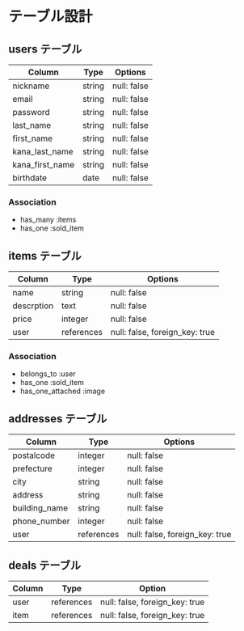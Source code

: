 # テーブル設計

## users テーブル

| Column          | Type     | Options     |
| --------------- | -------- | ----------- |
| nickname        | string   | null: false |
| email           | string   | null: false |
| password        | string   | null: false |
| last_name       | string   | null: false |
| first_name      | string   | null: false |
| kana_last_name  | string   | null: false |
| kana_first_name | string   | null: false |
| birthdate       | date     | null: false |
### Association

- has_many :items
- has_one :sold_item

## items テーブル

| Column     | Type       | Options                        |
| ---------- | ---------- | ------------------------------ |
| name       | string     | null: false                    | 
| descrption | text       | null: false                    |
| price      | integer    | null: false                    |
| user       | references | null: false, foreign_key: true |

### Association

- belongs_to :user
- has_one :sold_item
- has_one_attached :image

## addresses テーブル

| Column        | Type       | Options                        |
| ------------- | ---------- | ------------------------------ |
| postalcode    | integer    | null: false                    |
| prefecture    | integer    | null: false                    | 
| city          | string     | null: false                    | 
| address       | string     | null: false                    | 
| building_name | string     | null: false                    | 
| phone_number  | integer    | null: false                    |
| user          | references | null: false, foreign_key: true |


## deals テーブル

| Column | Type       | Option                         |
| ------ | ---------- | ------------------------------ |
| user   | references | null: false, foreign_key: true |
| item   | references | null: false, foreign_key: true | 

